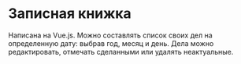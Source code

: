 # Записная книжка

Написана на Vue.js. Можно составлять список своих дел на определенную дату: выбрав год, месяц и день. Дела можно редактировать, отмечать сделанными или удалять неактуальные.
